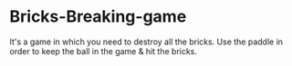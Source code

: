 # Bricks-Breaking-game
It's a game in which you need to destroy all the bricks. Use the paddle in order to keep the ball in the game &amp; hit the bricks.
